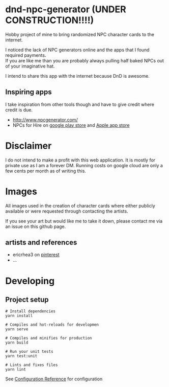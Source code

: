# dnd-npc-generator (UNDER CONSTRUCTION!!!!)
Hobby project of mine to bring randomized NPC character cards to the internet.

I noticed the lack of NPC generators online and the apps that I found required payments.   
If you are like me than you are probably always pulling half baked NPCs out of your imaginative hat.

I intend to share this app with the internet because DnD is awesome.

## Inspiring apps
I take inspiration from other tools though and have to give credit where credit is due.

- http://www.npcgenerator.com/
- NPCs for Hire on [google play store](https://play.google.com/store/apps/details?id=com.knightsofvasteel.npcforhire&hl=en_US&gl=US) and [Apple app store](https://apps.apple.com/us/app/npc-for-hire/id1182788017)

# Disclaimer
I do not intend to make a profit with this web application. It is mostly for private use as I am a forever DM.
Running costs on google cloud are only a few cents per month as of writing this.

# Images
All images used in the creation of character cards where either publicly available or were requested through contacting the artists.

If you see your art but would like me to take it down, please contact me via an issue on this github page.

## artists and references
- ericrhea3 on [pinterest](https://nl.pinterest.com/ericrhea3/character/)
- ...

# Developing

## Project setup
```shell script
# Install dependencies
yarn install

# Compiles and hot-reloads for developmen
yarn serve

# Compiles and minifies for production
yarn build

# Run your unit tests
yarn test:unit

# Lints and fixes files
yarn lint
```

See [Configuration Reference](https://cli.vuejs.org/config/) for configuration


